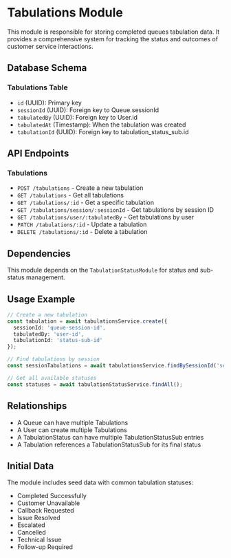 # Tabulations Module

This module is responsible for storing completed queues tabulation data. It provides a comprehensive system for tracking the status and outcomes of customer service interactions.

## Database Schema

### Tabulations Table
- `id` (UUID): Primary key
- `sessionId` (UUID): Foreign key to Queue.sessionId
- `tabulatedBy` (UUID): Foreign key to User.id
- `tabulatedAt` (Timestamp): When the tabulation was created
- `tabulationId` (UUID): Foreign key to tabulation_status_sub.id

## API Endpoints

### Tabulations
- `POST /tabulations` - Create a new tabulation
- `GET /tabulations` - Get all tabulations
- `GET /tabulations/:id` - Get a specific tabulation
- `GET /tabulations/session/:sessionId` - Get tabulations by session ID
- `GET /tabulations/user/:tabulatedBy` - Get tabulations by user
- `PATCH /tabulations/:id` - Update a tabulation
- `DELETE /tabulations/:id` - Delete a tabulation

## Dependencies

This module depends on the `TabulationStatusModule` for status and sub-status management.

## Usage Example

```typescript
// Create a new tabulation
const tabulation = await tabulationsService.create({
  sessionId: 'queue-session-id',
  tabulatedBy: 'user-id',
  tabulationId: 'status-sub-id'
});

// Find tabulations by session
const sessionTabulations = await tabulationsService.findBySessionId('session-id');

// Get all available statuses
const statuses = await tabulationStatusService.findAll();
```

## Relationships

- A Queue can have multiple Tabulations
- A User can create multiple Tabulations
- A TabulationStatus can have multiple TabulationStatusSub entries
- A Tabulation references a TabulationStatusSub for its final status

## Initial Data

The module includes seed data with common tabulation statuses:
- Completed Successfully
- Customer Unavailable
- Callback Requested
- Issue Resolved
- Escalated
- Cancelled
- Technical Issue
- Follow-up Required
